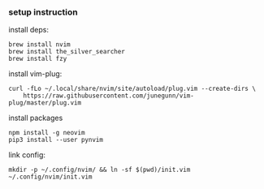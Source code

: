 ### setup instruction

install deps:

```
brew install nvim
brew install the_silver_searcher
brew install fzy
```

install vim-plug:
```
curl -fLo ~/.local/share/nvim/site/autoload/plug.vim --create-dirs \
    https://raw.githubusercontent.com/junegunn/vim-plug/master/plug.vim
```

install packages
```
npm install -g neovim
pip3 install --user pynvim
```

link config:
```
mkdir -p ~/.config/nvim/ && ln -sf $(pwd)/init.vim ~/.config/nvim/init.vim
```
